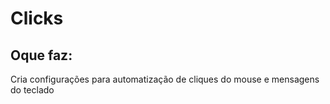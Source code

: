 # **Clicks**

## Oque faz:

Cria configurações para automatização de cliques do mouse e mensagens do teclado
